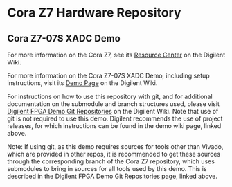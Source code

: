 # Cora Z7 Hardware Repository

## Cora Z7-07S XADC Demo

For more information on the Cora Z7, see its [Resource Center](https://reference.digilentinc.com/reference/programmable-logic/cora-z7/start) on the Digilent Wiki.

For more information on the Cora Z7-07S XADC Demo, including setup instructions, visit its [Demo Page](https://reference.digilentinc.com/reference/programmable-logic/cora-z7/demos/xadc) on the Digilent Wiki.

For instructions on how to use this repository with git, and for additional documentation on the submodule and branch structures used, please visit [Digilent FPGA Demo Git Repositories](https://reference.digilentinc.com/reference/programmable-logic/documents/git) on the Digilent Wiki. Note that use of git is not required to use this demo. Digilent recommends the use of project releases, for which instructions can be found in the demo wiki page, linked above.

Note: If using git, as this demo requires sources for tools other than Vivado, which are provided in other repos, it is recommended to get these sources through the corresponding branch of the Cora Z7 repository, which uses submodules to bring in sources for all tools used by this demo. This is described in the Digilent FPGA Demo Git Repositories page, linked above.
